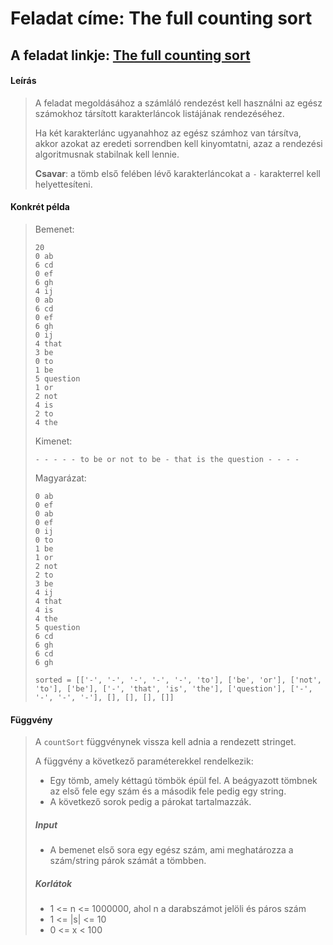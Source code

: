 # Feladat címe: The full counting sort

## A feladat linkje: [The full counting sort](https://www.hackerrank.com/challenges/countingsort4/problem)

#### Leírás

> A feladat megoldásához a számláló rendezést kell használni az egész számokhoz társított karakterláncok listájának rendezéséhez.
> 
> Ha két karakterlánc ugyanahhoz az egész számhoz van társítva, akkor azokat az eredeti sorrendben kell kinyomtatni, azaz a rendezési algoritmusnak stabilnak kell lennie. 
>
> **Csavar**: a tömb első felében lévő karakterláncokat a `-` karakterrel kell helyettesíteni.

#### Konkrét példa

> Bemenet:
> 
> ```
> 20
> 0 ab
> 6 cd
> 0 ef
> 6 gh
> 4 ij
> 0 ab
> 6 cd
> 0 ef
> 6 gh
> 0 ij
> 4 that
> 3 be
> 0 to
> 1 be
> 5 question
> 1 or
> 2 not
> 4 is
> 2 to
> 4 the
> ```
> 
> Kimenet:
> 
> `- - - - - to be or not to be - that is the question - - - -`
> 
> Magyarázat:
> 
> ```
> 0 ab
> 0 ef
> 0 ab
> 0 ef
> 0 ij
> 0 to
> 1 be
> 1 or
> 2 not
> 2 to
> 3 be
> 4 ij
> 4 that
> 4 is
> 4 the
> 5 question
> 6 cd
> 6 gh
> 6 cd
> 6 gh
> ```
> 
> `sorted = [['-', '-', '-', '-', '-', 'to'], ['be', 'or'], ['not', 'to'], ['be'], ['-', 'that', 'is', 'the'], ['question'], ['-', '-', '-', '-'], [], [], [], []]`

#### Függvény
>
> A `countSort` függvénynek vissza kell adnia a rendezett stringet.
>
> A függvény a következő paraméterekkel rendelkezik:
>
> - Egy tömb, amely kéttagú tömbök épül fel. A beágyazott tömbnek az első fele egy szám és a második fele pedig egy string.
> - A következő sorok pedig a párokat tartalmazzák.
>
> ##### Input
>
> - A bemenet első sora egy egész szám, ami meghatározza a szám/string párok számát a tömbben.
>
> ##### Korlátok
>
> - 1 <= n <= 1000000, ahol n a darabszámot jelöli és páros szám
> - 1 <= |s| <= 10
> - 0 <= x < 100